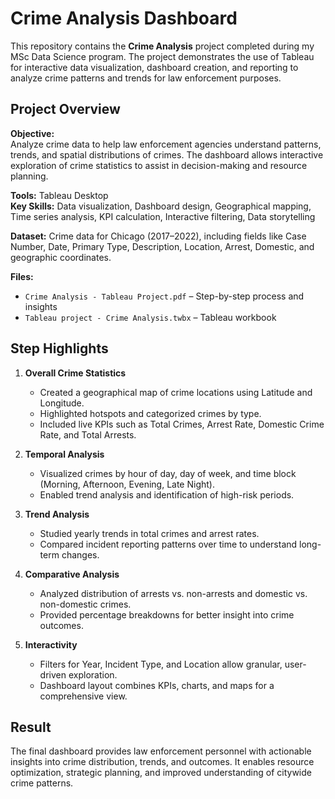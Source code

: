 # Crime Analysis Dashboard

This repository contains the **Crime Analysis** project completed during my MSc Data Science program. The project demonstrates the use of Tableau for interactive data visualization, dashboard creation, and reporting to analyze crime patterns and trends for law enforcement purposes.

## Project Overview

**Objective:**  
Analyze crime data to help law enforcement agencies understand patterns, trends, and spatial distributions of crimes. The dashboard allows interactive exploration of crime statistics to assist in decision-making and resource planning.  

**Tools:** Tableau Desktop  
**Key Skills:** Data visualization, Dashboard design, Geographical mapping, Time series analysis, KPI calculation, Interactive filtering, Data storytelling  

**Dataset:** Crime data for Chicago (2017–2022), including fields like Case Number, Date, Primary Type, Description, Location, Arrest, Domestic, and geographic coordinates.  

**Files:**  
- `Crime Analysis - Tableau Project.pdf` – Step-by-step process and insights  
- `Tableau project - Crime Analysis.twbx` – Tableau workbook  

## Step Highlights

1. **Overall Crime Statistics**  
   - Created a geographical map of crime locations using Latitude and Longitude.  
   - Highlighted hotspots and categorized crimes by type.  
   - Included live KPIs such as Total Crimes, Arrest Rate, Domestic Crime Rate, and Total Arrests.

2. **Temporal Analysis**  
   - Visualized crimes by hour of day, day of week, and time block (Morning, Afternoon, Evening, Late Night).  
   - Enabled trend analysis and identification of high-risk periods.

3. **Trend Analysis**  
   - Studied yearly trends in total crimes and arrest rates.  
   - Compared incident reporting patterns over time to understand long-term changes.

4. **Comparative Analysis**  
   - Analyzed distribution of arrests vs. non-arrests and domestic vs. non-domestic crimes.  
   - Provided percentage breakdowns for better insight into crime outcomes.

5. **Interactivity**  
   - Filters for Year, Incident Type, and Location allow granular, user-driven exploration.  
   - Dashboard layout combines KPIs, charts, and maps for a comprehensive view.

## Result

The final dashboard provides law enforcement personnel with actionable insights into crime distribution, trends, and outcomes. It enables resource optimization, strategic planning, and improved understanding of citywide crime patterns.

